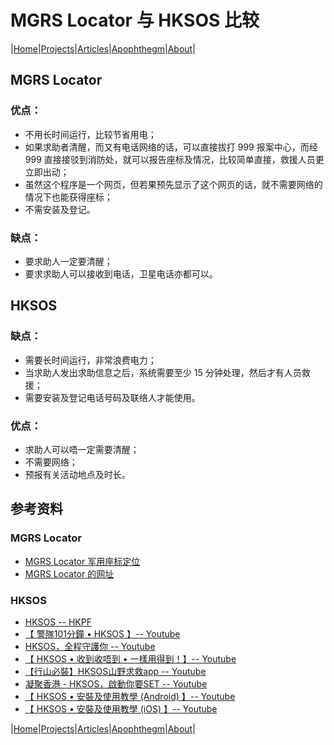 # MGRS Locator 与 HKSOS 比较

|[Home](/README.md)|[Projects](/projects.md)|[Articles](/articles.md)|[Apophthegm](/apophthegm.md)|[About](/about.md)|

## MGRS Locator

### 优点：

- 不用长时间运行，比较节省用电；
- 如果求助者清醒，而又有电话网络的话，可以直接拔打 999 报案中心，而经 999 直接接驳到消防处，就可以报告座标及情况，比较简单直接，救援人员更立即出动；
- 虽然这个程序是一个网页，但若果预先显示了这个网页的话，就不需要网络的情况下也能获得座标；
- 不需安装及登记。

### 缺点：

- 要求助人一定要清醒；
- 要求求助人可以接收到电话，卫星电话亦都可以。

## HKSOS 

### 缺点：

- 需要长时间运行，非常浪费电力；
- 当求助人发出求助信息之后，系统需要至少 15 分钟处理，然后才有人员救援；
- 需要安装及登记电话号码及联络人才能使用。

### 优点：

- 求助人可以唔一定需要清醒；
- 不需要网络；
- 预报有关活动地点及时长。

## 参考资料

### MGRS Locator

- [MGRS Locator 军用座标定位](/mgrs.md)  
- [MGRS Locator 的网址](https://cybersecurity-ninjas.com/mgrs.html)  

### HKSOS

- [HKSOS -- HKPF](https://www.police.gov.hk/isw/hksos/)  
- [【 警隊101分鐘 • HKSOS 】-- Youtube](https://www.youtube.com/watch?v=ugs3GUtT8C0)  
- [HKSOS，全程守護你 -- Youtube](https://www.youtube.com/watch?v=D7PC5FXyeCs)  
- [【 HKSOS • 收到收唔到 • 一樣用得到！】-- Youtube](https://www.youtube.com/watch?v=WiUrdEJzQrg)  
- [【行山必裝】HKSOS山野求救app -- Youtube](https://www.youtube.com/watch?v=a0kKqfX1Qx0)  
- [凝聚香港 - HKSOS，啟動你要SET -- Youtube](https://www.youtube.com/watch?v=M9dn7w-Pyx8)  
- [【 HKSOS • 安裝及使用教學 (Android) 】-- Youtube](https://www.youtube.com/watch?v=NECzmaLA0iQ)  
- [【 HKSOS • 安裝及使用教學 (iOS) 】-- Youtube](https://www.youtube.com/watch?v=EV_EJeyA8FQ)  

|[Home](/README.md)|[Projects](/projects.md)|[Articles](/articles.md)|[Apophthegm](/apophthegm.md)|[About](/about.md)|
